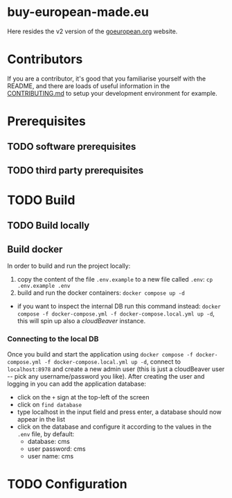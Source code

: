 # buy-european-made.eu

Here resides the v2 version of the [goeuropean.org](https://www.goeuropean.org)
website.

# Contributors

If you are a contributor, it's good that you familiarise yourself with the
README, and there are loads of useful information in the
[CONTRIBUTING.md](./CONTRIBUTING.md) to setup your development environment for
example.

# Prerequisites

## TODO software prerequisites

## TODO third party prerequisites

# TODO Build

## TODO Build locally

## Build docker

In order to build and run the project locally:

1. copy the content of the file `.env.example` to a new file called `.env`: `cp .env.example .env`
2. build and run the docker containers: `docker compose up -d`

- if you want to inspect the internal DB run this command instead: `docker compose -f docker-compose.yml -f docker-compose.local.yml up -d`,
  this will spin up also a _cloudBeaver_ instance.

### Connecting to the local DB

Once you build and start the application using `docker compose -f docker-compose.yml -f docker-compose.local.yml up -d`,
connect to `localhost:8978` and create a new admin user (this is just a cloudBeaver user -- pick any username/password you like).
After creating the user and logging in you can add the application database:

- click on the `+` sign at the top-left of the screen
- click on `find database`
- type localhost in the input field and press enter, a database should now appear in the list
- click on the database and configure it according to the values in the `.env` file, by default:
  - database: cms
  - user password: cms
  - user name: cms

# TODO Configuration

